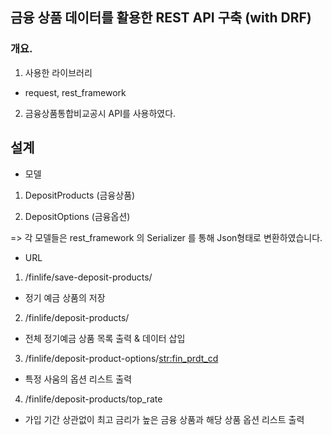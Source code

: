 ## 금융 상품 데이터를 활용한 REST API 구축 (with DRF)

### 개요.

1. 사용한 라이브러리

- request, rest_framework

2. 금융상품통합비교공시 API를 사용하였다.

## 설계

- 모델

1. DepositProducts (금융상품)

2. DepositOptions (금융옵션)

=> 각 모델들은 rest_framework 의 Serializer 를 통해 Json형태로 변환하였습니다.

- URL

1. /finlife/save-deposit-products/
  - 정기 예금 상품의 저장
2. /finlife/deposit-products/
  - 전체 정기예금 상품 목록 출력 & 데이터 삽입
3. /finlife/deposit-product-options/<str:fin_prdt_cd>
  - 특정 사움의 옵션 리스트 출력
4. /finlife/deposit-products/top_rate
  - 가입 기간 상관없이 최고 금리가 높은 금융 상품과 해당 상품 옵션 리스트 출력